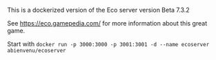 This is a dockerized version of the Eco server version Beta 7.3.2

See https://eco.gamepedia.com/ for more information about this great game.

Start with `docker run -p 3000:3000 -p 3001:3001 -d --name ecoserver abienvenu/ecoserver`

